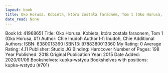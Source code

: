 ```yaml
---
layout: book
title: Oko Horusa. Kobieta, która została faraonem, Tom 1 (Oko Horusa,  no. 1)
date_read: None
---
```


Book Id: 41968651
Title: Oko Horusa. Kobieta, która została faraonem, Tom 1 (Oko Horusa, #1)
Author: Chie Inudoh
Author l-f: Inudoh, Chie
Additional Authors: 
ISBN: 8380013360
ISBN13: 9788380013360
My Rating: 0
Average Rating: 4.11
Publisher: Studio JG
Binding: Hardcover
Number of Pages: 198
Year Published: 2018
Original Publication Year: 2015
Date Added: 2020/01/09
Bookshelves: kupka-wstydu
Bookshelves with positions: kupka-wstydu (#701)

